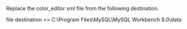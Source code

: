 Replace the color_editor xml file from the following destination. 

file destination >> C:\Program Files\MySQL\MySQL Workbench 8.0\data
